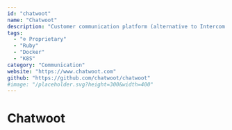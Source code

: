 ```yaml
---
id: "chatwoot"
name: "Chatwoot"
description: "Customer communication platform (alternative to Intercom & Zendesk)."
tags:
  - "⊘ Proprietary"
  - "Ruby"
  - "Docker"
  - "K8S"
category: "Communication"
website: "https://www.chatwoot.com"
github: "https://github.com/chatwoot/chatwoot"
#image: "/placeholder.svg?height=300&width=400"
---
```


# Chatwoot
